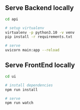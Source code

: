 
## Serve Backend locally

```sh
cd api

# setup virtualenv
virtualenv -p python3.10 -v venv
pip install -r requirements.txt

# serve
uvicorn main:app --reload
```

## Serve FrontEnd locally
```sh
cd ui

# install dependencies
npm run install

# serve
npm run watch
```
